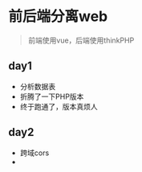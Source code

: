 # 前后端分离web


> 前端使用vue，后端使用thinkPHP


## day1

- 分析数据表
- 折腾了一下PHP版本
- 终于跑通了，版本真烦人

## day2

- 跨域cors
- 